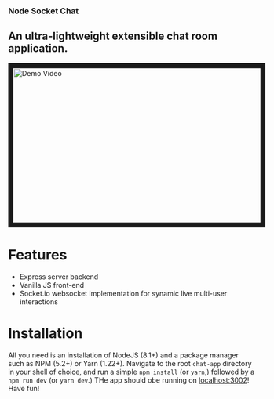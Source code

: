 ### Node Socket Chat

## An ultra-lightweight extensible chat room application.

<a href="http://www.youtube.com/watch?feature=player_embedded&v=sCc4PK7sjrU" target="_blank"><img src="http://img.youtube.com/vi/sCc4PK7sjrU/0.jpg" alt="Demo Video" width="560" height="315" border="10" /></a>

# Features
* Express server backend
* Vanilla JS front-end
* Socket.io websocket implementation for synamic live multi-user interactions

# Installation
All you need is an installation of NodeJS (8.1+) and a package manager such as NPM (5.2+) or Yarn (1.22+).
Navigate to the root `chat-app` directory in your shell of choice, and run a simple `npm install` (or `yarn`,) followed by a `npm run dev` (or `yarn dev`.)
THe app should obe running on [localhost:3002](localhost:3002)! Have fun!
